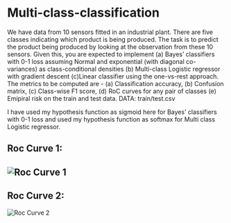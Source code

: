 # Multi-class-classification

We have data from 10 sensors fitted in an industrial plant. There are five classes indicating which product is being produced. The task is to predict the product being produced by looking at the observation from these 10 sensors. Given this, you are expected to implement (a) Bayes’ classifiers with 0-1 loss assuming Normal and exponential (with diagonal co-variances) as class-conditional densities (b) Multi-class Logistic regressor with gradient descent (c)Linear classifier using the one-vs-rest approach. The metrics to be computed are - (a) Classification accuracy, (b) Confusion matrix, (c) Class-wise F1 score, (d) RoC curves for any pair of classes (e) Emipiral risk on the train and test data. DATA: train/test.csv

I have used my hypothesis function as sigmoid here for Bayes’ classifiers with 0-1 loss and used my hypothesis function as softmax for Multi class Logistic regressor.

Roc Curve 1:
----
![Roc Curve 1](https://user-images.githubusercontent.com/101024664/224493027-9d7b5303-edfc-48ba-be4e-6dd036f63e7d.png)
----
Roc Curve 2:
----
![Roc Curve 2](https://user-images.githubusercontent.com/101024664/224493040-a2669ae8-b535-4e01-9de4-7e93daccfe9d.png)
